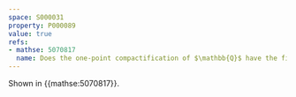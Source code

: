 ```yaml
---
space: S000031
property: P000089
value: true
refs:
- mathse: 5070817
  name: Does the one-point compactification of $\mathbb{Q}$ have the fixed point property?
---
```


Shown in {{mathse:5070817}}.
